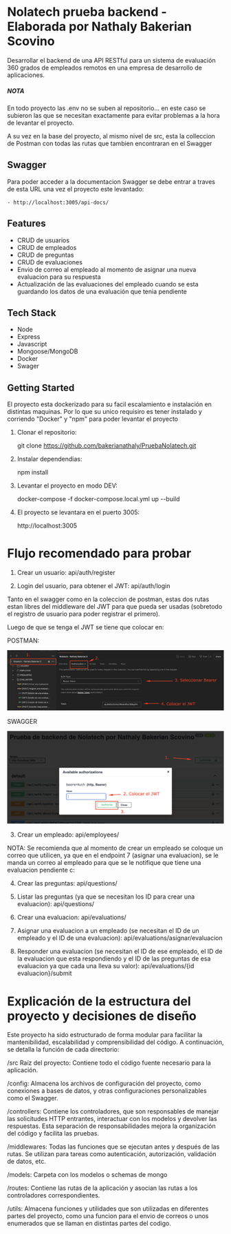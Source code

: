 # Nolatech prueba backend - Elaborada por Nathaly Bakerian Scovino

Desarrollar el backend de una API RESTful para un sistema de evaluación 360 grados de empleados remotos en una empresa de desarrollo de aplicaciones.

##### NOTA

En todo proyecto las .env no se suben al repositorio... en este caso se subieron las que se necesitan exactamente para evitar problemas a la hora de levantar el proyecto.

A su vez en la base del proyecto, al mismo nivel de src, esta la colleccion de Postman con todas las rutas que tambien encontraran en el Swagger

## Swagger

Para poder acceder a la documentacion Swagger se debe entrar a traves de esta URL una vez el proyecto 
este levantado:

    - http://localhost:3005/api-docs/

## Features

- CRUD de usuarios
- CRUD de empleados
- CRUD de preguntas
- CRUD de evaluaciones
- Envio de correo al empleado al momento de asignar una nueva evaluacion para su respuesta
- Actualización de las evaluaciones del empleado cuando se esta guardando los datos de una evaluación que tenia pendiente

## Tech Stack

- Node
- Express
- Javascript
- Mongoose/MongoDB
- Docker
- Swager

## Getting Started

El proyecto esta dockerizado para su facil escalamiento e instalación en distintas maquinas. Por lo que 
su unico requisiro es tener instalado y corriendo "Docker" y "npm" para poder levantar el proyecto

1. Clonar el repositorio:

   git clone https://github.com/bakerianathaly/PruebaNolatech.git

2. Instalar dependendias:  

   npm install
   
3. Levantar el proyecto en modo DEV:

   docker-compose -f docker-compose.local.yml up --build

4. El proyecto se levantara en el puerto 3005: 

    http://localhost:3005

# Flujo recomendado para probar

1. Crear un usuario: api/auth/register

2. Login del usuario, para obtener el JWT: api/auth/login

Tanto en el swagger como en la coleccion de postman, estas dos rutas estan libres del middleware del JWT para que pueda ser usadas (sobretodo el registro de usuario para poder registrar el primero).

Luego de que se tenga el JWT se tiene que colocar en:

POSTMAN:

![alt text](image.png)

SWAGGER

![alt text](image-1.png)

3. Crear un empleado: api/employees/

NOTA: Se recomienda que al momento de crear un empleado se coloque un correo que utilicen, ya que en el endpoint 7 (asignar una evaluacion), se le manda un correo al empleado para que se le notifique que tiene una evaluacion pendiente c:

4. Crear las preguntas: api/questions/

5. Listar las preguntas (ya que se necesitan los ID para crear una evaluacion): api/questions/

6. Crear una evaluacion: api/evaluations/

7. Asignar una evaluacion a un empleado (se necesitan el ID de un empleado y el ID de una evaluacion): api/evaluations/asignar/evaluacion

8. Responder una evaluacion (se necesitan el ID de ese empleado, el ID de la evaluacion que esta respondiendo y el ID de las preguntas de esa evaluacion ya que cada una lleva su valor): api/evaluations/{id evaluacion}/submit

# Explicación de la estructura del proyecto y decisiones de diseño

Este proyecto ha sido estructurado de forma modular para facilitar la mantenibilidad, escalabilidad y comprensibilidad del código. A continuación, se detalla la función de cada directorio:

/src
    Raíz del proyecto: Contiene todo el código fuente necesario para la aplicación.

/config:
    Almacena los archivos de configuración del proyecto, como conexiones a bases de datos, y otras configuraciones personalizables como el Swagger.

/controllers:
    Contiene los controladores, que son responsables de manejar las solicitudes HTTP entrantes, interactuar con los modelos y devolver las respuestas. Esta separación de responsabilidades mejora la organización del código y facilita las pruebas.

/middlewares:
    Todas las funciones que se ejecutan antes y después de las rutas. Se utilizan para tareas como autenticación, autorización, validación de datos, etc.

/models:
    Carpeta con los modelos o schemas de mongo

/routes:
    Contiene las rutas de la aplicación y asocian las rutas a los controladores correspondientes.

/utils:
    Almacena funciones y utilidades que son utilizadas en diferentes partes del proyecto, como una funcion para 
    el envio de correos o unos enumerados que se llaman en distintas partes del codigo.
